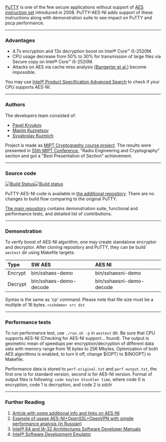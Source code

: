 [PuTTY](http://www.putty.org/) is one of the few secure applications without support of [AES instruction set](http://software.intel.com/en-us/articles/intel-advanced-encryption-standard-aes-instructions-set) introduced in 2008. PuTTY-AES-NI adds support of these instructions along with demonstration suite to see impact on PuTTY and pscp performance.

---
### Advantages

* 4.7x encryption and 13x decryption boost on Intel® Core™ i5-2520M.
* CPU usage decrease from 50% to 30% for transmission of large files via Secure copy on Intel® Core™ i5-2520M.
* Attacks on AES via cache miss analysis [[Bangerter et al.](http://eprint.iacr.org/2010/594)] become impossible.

You may use [Intel® Product Specification Advanced Search](https://ark.intel.com/Search/FeatureFilter?productType=processors&AESTech=true) to check if your CPU supports AES-NI.

----
### Authors

The developers team consisted of:
 * [Pavel Kryukov](https://github.com/pavelkryukov)
 * [Maxim Kuznetsov](https://github.com/mkuznets)
 * [Svyatoslav Kuzmich](https://github.com/skuzmich)

Project is made as [MIPT Cryptography course project](http://radio.fizteh.ru/infsec/). The results were presented in [55th MIPT Conference](http://conf55.mipt.ru/info/main/), "Radio Engineering and Cryptography" section and got a "Best Presentation of Section" achievement.

----
### Source code

[![Build Status](https://travis-ci.org/pavelkryukov/putty-aes-ni.svg?branch=master)](https://travis-ci.org/pavelkryukov/putty-aes-ni)[![Build status](https://ci.appveyor.com/api/projects/status/shr6l4t6dvqq5ytk?svg=true)](https://ci.appveyor.com/project/pavelkryukov/putty-aes-ni)

PuTTY-AES-NI code is available in [the additional repository](https://github.com/pavelkryukov/putty-aes-ni2). There are no changes to build flow comparing to the original PuTTY.

[The main repository](https://github.com/pavelkryukov/putty-aes-ni) contains demonstration suite, functional and performance tests, and detailed list of contributions.

----
### Demonstration

To verify boost of AES-NI algorithm, one may create standalone encryptor and decryptor. After cloning repository and PuTTY, they can be build `aestest` dir using Makefile targets:

| Type | SW AES | AES NI |
|:-|:-------|:-------|
| Encrypt | bin/sshaes-demo | bin/sshaesni-demo |
| Decrypt | bin/sshaes-demo-decode | bin/sshaesni-demo-decode |

Syntax is the same as 'cp' command. Please note that file size must be a multiple of 16 bytes.
`<sshdemo> src dst`

----
### Performance tests

To run performance test, use `./run.sh -p` in `aestest` dir. Be sure that CPU supports AES-NI (Checking for AES-NI support... found). The output is geometric mean of speedups per encryption/decryption of different data sets with memory range from 16 bytes to 256 Mbytes.
Optimization of both AES algorithms is enabled, to turn it off, change $(OPT) to $(NOOPT) in Makefile.

Performance data is stored to `perf-original.txt` and `perf-output.txt`, the first one is for standard version, second is for AES-NI version. Format of output files is following: `code keylen blocklen time`, where code 0 is encryption, code 1 is decryption, and code 2 is sdctr

---
### Further Reading

1. [Article with some additional info and links on AES-NI](http://software.intel.com/en-us/articles/intel-advanced-encryption-standard-instructions-aes-ni)
1. [Example of usage AES-NI+OpenSSL+OpenVPN with simple performance analysis (in Russian)](http://sysadminblog.ru/freebsd/2011/01/15/freebsd-aesni-openssl-openvpn.html)
1. [Intel® 64 and IA-32 Architectures Software Developer Manuals](http://www.intel.com/content/www/us/en/processors/architectures-software-developer-manuals.html)
1. [Intel® Software Development Emulator](http://software.intel.com/en-us/articles/intel-software-development-emulator)
